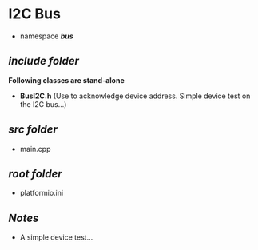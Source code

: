 # I2C Bus

- namespace ***bus***

## ***include folder***

**Following classes are stand-alone**
- **BusI2C.h** (Use to acknowledge device address. Simple device test on the I2C bus...)

## ***src folder***

- main.cpp

## ***root folder***

- platformio.ini

## ***Notes***

- A simple device test...

